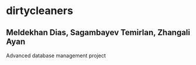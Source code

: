 # dirtycleaners
## Meldekhan Dias, Sagambayev Temirlan, Zhangali Ayan
Advanced database management project
